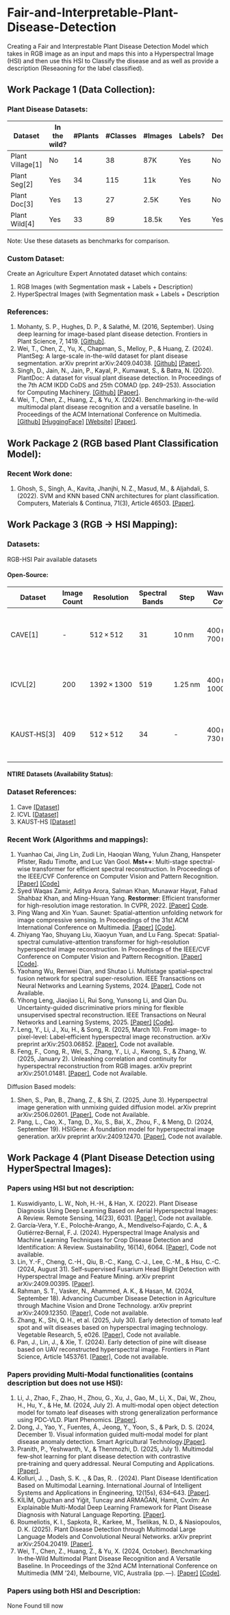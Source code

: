 # Fair-and-Interpretable-Plant-Disease-Detection
Creating a Fair and Interprestable Plant Disease Detection Model which takes in RGB image as an input and maps this into a Hyperspectral Image (HSI) and then use this HSI to Classify the disease and as well as provide a description (Reseaoning for the label classified). 
## Work Package 1 (Data Collection):
### Plant Disease Datasets: 
| Dataset | In the wild? | #Plants | #Classes | #Images | Labels? | Description? | Segmentation Mask? |
|---|---|---|---|---|---|---|---|
| Plant Village[1] | No | 14 | 38 | 87K | Yes | No | No |
| Plant Seg[2] | Yes | 34 | 115 | 11k | Yes | No | Yes |
| Plant Doc[3] | Yes | 13 | 27 | 2.5K | Yes | No | No |
| Plant Wild[4] | Yes | 33 | 89 | 18.5k | Yes | Yes | No | 

Note: Use these datasets as benchmarks for comparison.

### Custom Dataset:
Create an Agriculture Expert Annotated dataset which contains:
1. RGB Images (with Segmentation mask + Labels + Description)
2. HyperSpectral Images (with Segmentation mask + Labels + Description

### References:
1. Mohanty, S. P., Hughes, D. P., & Salathé, M. (2016, September). Using deep learning for image-based plant disease detection. Frontiers in Plant Science, 7, 1419. [[Github]](https://github.com/spMohanty/PlantVillage-Dataset).
2.  Wei, T., Chen, Z., Yu, X., Chapman, S., Melloy, P., & Huang, Z. (2024). PlantSeg: A large-scale in-the-wild dataset for plant disease segmentation. arXiv preprint arXiv:2409.04038. [[Github]](https://github.com/tqwei05/PlantSeg) [[Paper]](https://arxiv.org/abs/2409.04038).
3.  Singh, D., Jain, N., Jain, P., Kayal, P., Kumawat, S., & Batra, N. (2020). PlantDoc: A dataset for visual plant disease detection. In Proceedings of the 7th ACM IKDD CoDS and 25th COMAD (pp. 249–253). Association for Computing Machinery. [[Github]](https://github.com/pratikkayal/PlantDoc-Dataset?tab=readme-ov-file) [[Paper]](https://arxiv.org/abs/1911.10317).
4.  Wei, T., Chen, Z., Huang, Z., & Yu, X. (2024). Benchmarking in-the-wild multimodal plant disease recognition and a versatile baseline. In Proceedings of the ACM International Conference on Multimedia. [[Github]](https://github.com/tqwei05/MVPDR) [[HuggingFace]](https://huggingface.co/datasets/uqtwei2/PlantWild) [[Website]](https://tqwei05.github.io/PlantWild/) [[Paper]](https://arxiv.org/abs/2408.03120).

## Work Package 2 (RGB based Plant Classification Model):
### Recent Work done:
1. Ghosh, S., Singh, A., Kavita, Jhanjhi, N. Z., Masud, M., & Aljahdali, S. (2022). SVM and KNN based CNN architectures for plant classification. Computers, Materials & Continua, 71(3), Article 46503. [[Paper]](https://www.techscience.com/cmc/v71n3/46503/html).

## Work Package 3 (RGB -> HSI Mapping):
### Datasets:
RGB-HSI Pair available datasets
#### Open-Source:
| Dataset    | Image Count | Resolution        | Spectral Bands | Step      | Wavelength Covered   | Scenes Covered                  | Remarks                               |
|------------|-------------|-------------------|----------------|-----------|----------------------|---------------------------------|---------------------------------------|
| CAVE[1]       | -           | 512 × 512         | 31             | 10 nm     | 400 nm–700 nm        | 32 scenes, various controlled indoor objects | PNG image type |
| ICVL[2]       | 200         | 1392 × 1300       | 519            | 1.25 nm   | 400 nm–1000 nm       | Everyday indoor & outdoor scenes | Downsampled 31 bands dataset of the same is also given |
| KAUST‑HS[3]   | 409         | 512 × 512         | 34             | -         | 400 nm–730 nm         | Indoor and outdoor scenes      | Only contains HSI images, have to extract RGB from them first |


#### NTIRE Datasets (Availability Status):

### Dataset References:
1. Cave [[Dataset]](https://cave.cs.columbia.edu/repository/Multispectral)
2. ICVL [[Dataset]](https://huggingface.co/datasets/danaroth/icvl)
3. KAUST-HS [[Dataset]](https://repository.kaust.edu.sa/items/891485b4-11d2-4dfc-a4a6-69a4912c05f1)

### Recent Work (Algorithms and mappings):
1. Yuanhao Cai, Jing Lin, Zudi Lin, Haoqian Wang, Yulun Zhang, Hanspeter Pfister, Radu Timofte, and Luc Van Gool. **Mst++**: Multi-stage spectral-wise transformer for efficient spectral reconstruction. In Proceedings of the IEEE/CVF Conference on Computer Vision and Pattern Recognition. [[Paper]](chrome-extension://efaidnbmnnnibpcajpcglclefindmkaj/https://arxiv.org/pdf/2204.07908) [[Code]](https://github.com/caiyuanhao1998/MST-plus-plus)
2. Syed Waqas Zamir, Aditya Arora, Salman Khan, Munawar Hayat, Fahad Shahbaz Khan, and Ming-Hsuan Yang. **Restormer**: Efficient transformer for high-resolution image restoration. In CVPR, 2022. [[Paper]](chrome-extension://efaidnbmnnnibpcajpcglclefindmkaj/https://openaccess.thecvf.com/content/CVPR2022/papers/Zamir_Restormer_Efficient_Transformer_for_High-Resolution_Image_Restoration_CVPR_2022_paper.pdf) [Code](https://github.com/swz30/Restormer).
3. Ping Wang and Xin Yuan. Saunet: Spatial-attention unfolding network for image compressive sensing. In Proceedings of the 31st ACM International Conference on Multimedia. [[Paper]](https://dl.acm.org/doi/10.1145/3581783.3612242) [[Code]](https://github.com/pwangcs/SAUNet).
4. Zhiyang Yao, Shuyang Liu, Xiaoyun Yuan, and Lu Fang. Specat: Spatial-spectral cumulative-attention transformer for high-resolution hyperspectral image reconstruction. In Proceedings of the IEEE/CVF Conference on Computer Vision and Pattern Recognition. [[Paper]](chrome-extension://efaidnbmnnnibpcajpcglclefindmkaj/https://openaccess.thecvf.com/content/CVPR2024/papers/Yao_SPECAT_SPatial-spEctral_Cumulative-Attention_Transformer_for_High-Resolution_Hyperspectral_Image_Reconstruction_CVPR_2024_paper.pdf) [[Code]](https://github.com/THU-luvision/SPECAT).
5. Yaohang Wu, Renwei Dian, and Shutao Li. Multistage spatial–spectral fusion network for spectral super-resolution. IEEE Transactions on Neural Networks and Learning Systems, 2024. [[Paper]](https://ieeexplore.ieee.org/document/10713289), Code not Available.
6. Yihong Leng, Jiaojiao Li, Rui Song, Yunsong Li, and Qian Du. Uncertainty-guided discriminative priors mining for flexible unsupervised spectral reconstruction. IEEE Transactions on Neural Networks and Learning Systems, 2025. [[Paper]](https://ieeexplore.ieee.org/document/10843147) [[Code]](https://github.com/SuperiorLeo/Uncertainty-guided-UnSSR?tab=readme-ov-file).
7. Leng, Y., Li, J., Xu, H., & Song, R. (2025, March 10). From image- to pixel-level: Label‑efficient hyperspectral image reconstruction. arXiv preprint arXiv:2503.06852. [[Paper]](https://arxiv.org/abs/2503.06852), Code not available.
8. Feng, F., Cong, R., Wei, S., Zhang, Y., Li, J., Kwong, S., & Zhang, W. (2025, January 2). Unleashing correlation and continuity for hyperspectral reconstruction from RGB images. arXiv preprint arXiv:2501.01481. [[Paper]](https://www.arxiv.org/abs/2501.01481), Code not Available.

Diffusion Based models:
1. Shen, S., Pan, B., Zhang, Z., & Shi, Z. (2025, June 3). Hyperspectral image generation with unmixing guided diffusion model. arXiv preprint arXiv:2506.02601. [[Paper]](https://arxiv.org/abs/2506.02601), Code not Available.
2. Pang, L., Cao, X., Tang, D., Xu, S., Bai, X., Zhou, F., & Meng, D. (2024, September 19). HSIGene: A foundation model for hyperspectral image generation. arXiv preprint arXiv:2409.12470. [[Paper]](https://arxiv.org/html/2409.12470v2), Code not available. 

## Work Package 4 (Plant Disease Detection using HyperSpectral Images):
### Papers using HSI but not description:
1. Kuswidiyanto, L. W., Noh, H.-H., & Han, X. (2022). Plant Disease Diagnosis Using Deep Learning Based on Aerial Hyperspectral Images: A Review. Remote Sensing, 14(23), 6031. [[Paper]](https://www.mdpi.com/2072-4292/14/23/6031), Code not available.
2. García‑Vera, Y. E., Polochè‑Arango, A., Mendivelso‑Fajardo, C. A., & Gutiérrez‑Bernal, F. J. (2024). Hyperspectral Image Analysis and Machine Learning Techniques for Crop Disease Detection and Identification: A Review. Sustainability, 16(14), 6064. [[Paper]](https://www.mdpi.com/2071-1050/16/14/6064?utm_source=chatgpt.com), Code not available.
3. Lin, Y.-F., Cheng, C.-H., Qiu, B.-C., Kang, C.-J., Lee, C.-M., & Hsu, C.-C. (2024, August 31). Self‑supervised Fusarium Head Blight Detection with Hyperspectral Image and Feature Mining. arXiv preprint arXiv:2409.00395. [[Paper]](https://arxiv.org/abs/2409.00395).
4. Rahman, S. T., Vasker, N., Ahammed, A. K., & Hasan, M. (2024, September 18). Advancing Cucumber Disease Detection in Agriculture through Machine Vision and Drone Technology. arXiv preprint arXiv:2409.12350. [[Paper]](https://arxiv.org/abs/2409.12350), Code not available.
5. Zhang, K., Shi, Q. H., et al. (2025, July 30). Early detection of tomato leaf spot and wilt diseases based on hyperspectral imaging technology. Vegetable Research, 5, e026. [[Paper]](https://www.maxapress.com/data/article/vegres/preview/pdf/vegres-0025-0010.pdf), Code not available.
6. Pan, J., Lin, J., & Xie, T. (2024). Early detection of pine wilt disease based on UAV reconstructed hyperspectral image. Frontiers in Plant Science, Article 1453761. [[Paper]](https://www.frontiersin.org/journals/plant-science/articles/10.3389/fpls.2024.1453761/full), Code not available.

### Papers providing Multi-Modal functionalities (contains description but does not use HSI):
1. Li, J., Zhao, F., Zhao, H., Zhou, G., Xu, J., Gao, M., Li, X., Dai, W., Zhou, H., Hu, Y., & He, M. (2024, July 2). A multi‑modal open object detection model for tomato leaf diseases with strong generalization performance using PDC‑VLD. Plant Phenomics. [[Paper]](https://spj.science.org/doi/epdf/10.34133/plantphenomics.0220).
2. Dong, J., Yao, Y., Fuentes, Á., Jeong, Y., Yoon, S., & Park, D. S. (2024, December 1). Visual information guided multi‑modal model for plant disease anomaly detection. Smart Agricultural Technology.[[Paper]](https://www.sciencedirect.com/science/article/pii/S2772375524001734).
3. Pranith, P., Yeshwanth, V., & Thenmozhi, D. (2025, July 1). Multimodal few‑shot learning for plant disease detection with contrastive pre‑training and query addressal. Neural Computing and Applications. [[Paper]](https://link.springer.com/article/10.1007/s00521-025-11438-5).
4. Kolluri, J. ., Dash, S. K. ., & Das, R. . (2024). Plant Disease Identification Based on Multimodal Learning. International Journal of Intelligent Systems and Applications in Engineering, 12(15s), 634–643. [[Paper]](https://www.ijisae.org/index.php/IJISAE/article/view/4815).
5. KİLİM, Oğuzhan and Yiğit, Tuncay and ARMAĞAN, Hamit, Cvxlm: An Explainable Multi-Modal Deep Learning Framework for Plant Disease Diagnosis with Natural Language Reporting. [[Paper]](https://papers.ssrn.com/sol3/papers.cfm?abstract_id=5370311).
6. Roumeliotis, K. I., Sapkota, R., Karkee, M., Tselikas, N. D., & Nasiopoulos, D. K. (2025). Plant Disease Detection through Multimodal Large Language Models and Convolutional Neural Networks. arXiv preprint arXiv:2504.20419. [[Paper]](https://arxiv.org/abs/2504.20419).
7. Wei, T., Chen, Z., Huang, Z., & Yu, X. (2024, October). Benchmarking In‑the‑Wild Multimodal Plant Disease Recognition and A Versatile Baseline. In Proceedings of the 32nd ACM International Conference on Multimedia (MM ’24), Melbourne, VIC, Australia (pp. —). [[Paper]](https://arxiv.org/html/2408.03120v1) [[Code]](https://github.com/tqwei05/MVPDR).

### Papers using both HSI and Description:
None Found till now
